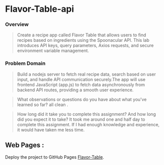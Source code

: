 # Flavor-Table-api





### Overview  

>Create a recipe app called Flavor Table that allows users to find recipes based on ingredients using the Spoonacular API. This lab introduces API keys, query parameters, Axios requests, and secure environment variable management.


### Problem Domain  
>Build a nodejs server to fetch real recipe data, search based on user input, and handle API communication securely.The app will use frontend JavaScript (app.js) to fetch data asynchronously from backend API routes, providing a smooth user experience.




>What observations or questions do you have about what you've learned so far?
>all clean .

> How long did it take you to complete this assignment? And how long did you expect it to take?
>It took me around one and half day  to complete this assignment. If I had enough knowledge and experience, it would have taken me less time.

## Web Pages  : 
 Deploy the project to GitHub Pages [Flavor-Table](https://oquraan.github.io/Flavor-Table-api/ "").
